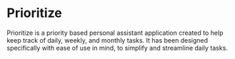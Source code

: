 # Prioritize
Prioritize is a priority based personal assistant application created to help keep track of daily, weekly, and monthly tasks. It has been designed specifically with ease of use in mind, to simplify and streamline daily tasks. 
